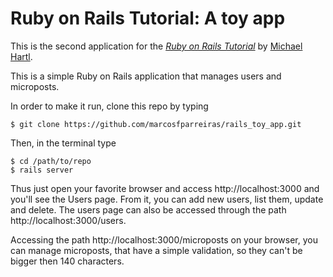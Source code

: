 # Ruby on Rails Tutorial: A toy app

This is the second application for the
[*Ruby on Rails Tutorial*](http://www.railstutorial.org/)
by [Michael Hartl](http://www.michaelhartl.com/).

This is a simple Ruby on Rails application that manages users and microposts.

In order to make it run, clone this repo by typing
```
$ git clone https://github.com/marcosfparreiras/rails_toy_app.git
```
Then, in the terminal type
```
$ cd /path/to/repo
$ rails server
```
Thus just open your favorite browser and access http://localhost:3000 and you'll see the Users page. From it, you can add new users, list them, update and delete. The users page can also be accessed through the path http://localhost:3000/users.

Accessing the path http://localhost:3000/microposts on your browser, you can manage microposts, that have a simple validation, so they can't be bigger then 140 characters.
